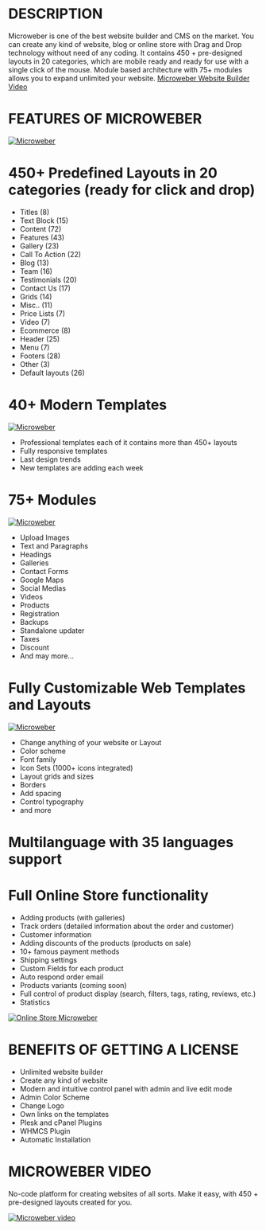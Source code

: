 # DESCRIPTION

Microweber is one of the best website builder and CMS on the market.
You can create any kind of website, blog or online store with Drag and Drop technology without need of any coding.
It contains 450 + pre-designed layouts in 20 categories, which are mobile ready and ready for use with a single click of the mouse.
Module based architecture with 75+ modules allows you to expand unlimited your website.
[Microweber Website Builder Video](https://youtu.be/JwUj6mGZ20I "Short Video of how it's work")

# FEATURES OF MICROWEBER 

[![Microweber](https://microweber.com/cdn/partners/plesk/live.jpg)](https://youtu.be/EKiaLcZkReM)

# 450+ Predefined Layouts in 20 categories (ready for click and drop)
- Titles (8)
- Text Block (15)
- Content (72)
- Features (43)
- Gallery (23)
- Call To Action (22)
- Blog (13)
- Team (16)
- Testimonials (20)
- Contact Us (17)
- Grids (14)
- Misc.. (11)
- Price Lists (7)
- Video (7)
- Ecommerce (8)
- Header (25)
- Menu (7)
- Footers (28)
- Other (3)
- Default layouts (26)

# 40+ Modern Templates

[![Microweber](https://microweber.com/cdn/partners/plesk/templates2.jpg)](https://youtu.be/EKiaLcZkReM)


 - Professional templates each of it contains more than 450+ layouts
 - Fully responsive templates
 - Last design trends
 - New templates are adding each week


# 75+ Modules


[![Microweber](https://microweber.com/cdn/partners/plesk/modules.jpg)](https://youtu.be/EKiaLcZkReM)


 - Upload Images
 - Text and Paragraphs
 - Headings
 - Galleries
 - Contact Forms
 - Google Maps
 - Social Medias
 - Videos
 - Products
 - Registration
 - Backups
 - Standalone updater
 - Taxes 
 - Discount
 - And may more...

# Fully Customizable Web Templates and Layouts

[![Microweber](https://microweber.com/cdn/partners/plesk/visual-editor.jpg)](https://youtu.be/EKiaLcZkReM)

 - Change anything of your website or Layout 
 - Color scheme
 - Font family
 - Icon Sets (1000+ icons integrated)
 - Layout grids and sizes
 - Borders 
 - Add spacing
 - Control typography
 - and more

# Multilanguage with 35 languages support

# Full Online Store functionality
 - Adding products (with galleries)
 - Track orders (detailed information about the order and customer)
 - Customer information
 - Adding discounts of the products (products on sale)
 - 10+ famous payment methods
 - Shipping settings
 - Custom Fields for each product
 - Auto respond order email
 - Products variants (coming soon)
 - Full control of product display (search, filters, tags, rating, reviews, etc.)
 - Statistics


[![Online Store Microweber](https://microweber.com/cdn/partners/plesk/shop-settings-microweber.jpg)](https://youtu.be/EKiaLcZkReM)



# BENEFITS OF GETTING A LICENSE
 - Unlimited website builder
 - Create any kind of website
 - Modern and intuitive control panel with admin and live edit mode
 - Admin Color Scheme
 - Change Logo
 - Own links on the templates
 - Plesk and cPanel Plugins
 - WHMCS Plugin
 - Automatic Installation



# MICROWEBER VIDEO

No-code platform for creating websites of all sorts. Make it easy, with 450 + pre-designed layouts created for you.

[![Microweber video](https://microweber.com/cdn/partners/plesk/video-youtube.jpg)](https://youtu.be/EKiaLcZkReM)



 

